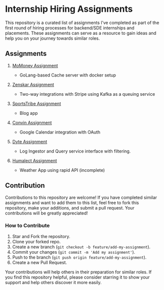 Internship Hiring Assignments
======================

This repository is a curated list of assignments I've completed as part of the first round of hiring processes for backend/SDE internships and placements. These assignments can serve as a resource to gain ideas and help you on your journey towards similar roles.

Assignments
-----------

1.  [MoMoney Assignment](https://github.com/AyushR1/momoney-assignment)

    -   GoLang-based Cache server with docker setup
      
2.  [Zenskar Assignment](https://github.com/AyushR1/zenskar-assignment)

    -   Two-way integrations with Stripe using Kafka as a queuing service
        
3.  [SportsTribe Assignment](https://github.com/AyushR1/sportstribe-assignment)

    -   Blog app
      
4.  [Convin Assignment](https://github.com/AyushR1/convin-assignment)

    -   Google Calendar integration with OAuth
      
5.  [Dyte Assignment](https://github.com/dyte-submissions/november-2023-hiring-AyushR1)

    -   Log Ingestor and Query service interface with filtering.
  
6.  [Humalect Assignment](https://github.com/AyushR1/humalect-assignment)

    -   Weather App using rapid API (incomplete)


Contribution
------------

Contributions to this repository are welcome! If you have completed similar assignments and want to add them to this list, feel free to fork this repository, make your additions, and submit a pull request. Your contributions will be greatly appreciated!

### How to Contribute

1.  Star and Fork the repository.
2.  Clone your forked repo.
3.  Create a new branch (`git checkout -b feature/add-my-assignment`).
4.  Commit your changes (`git commit -m 'Add my assignment'`).
5.  Push to the branch (`git push origin feature/add-my-assignment`).
6.  Create a new Pull Request.

Your contributions will help others in their preparation for similar roles. If you find this repository helpful, please consider starring it to show your support and help others discover it more easily.
